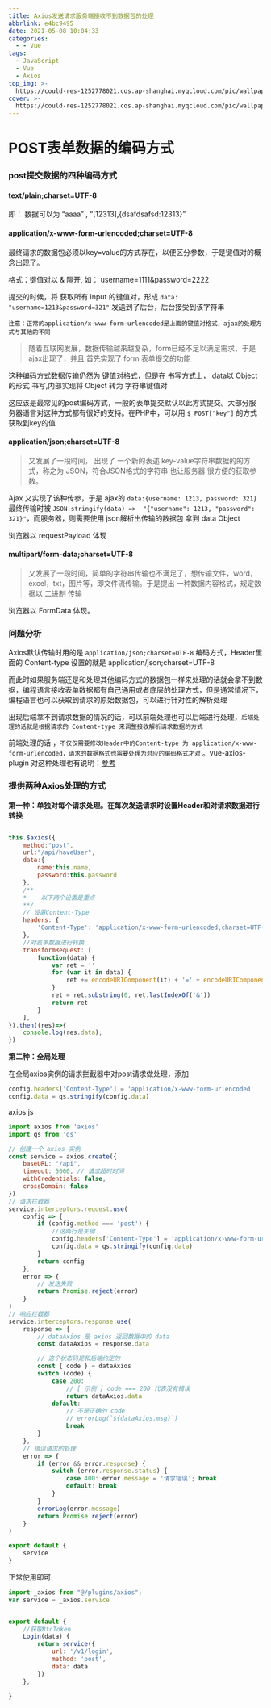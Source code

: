 ```yaml
---
title: Axios发送请求服务端接收不到数据包的处理
abbrlink: e4bc9495
date: 2021-05-08 10:04:33
categories:
  - - Vue
tags:
  - JavaScript
  - Vue
  - Axios
top_img: >-
  https://could-res-1252778021.cos.ap-shanghai.myqcloud.com/pic/wallpaper/1618218793.jpg
cover: >-
  https://could-res-1252778021.cos.ap-shanghai.myqcloud.com/pic/wallpaper/1618218793.jpg
---
```




# POST表单数据的编码方式

### post提交数据的四种编码方式

#### text/plain;charset=UTF-8

即： 数据可以为  “aaaa” , “[12313],{dsafdsafsd:12313}”



#### application/x-www-form-urlencoded;charset=UTF-8

最终请求的数据包必须以key=value的方式存在，以便区分参数，于是键值对的概念出现了。

格式：键值对以 & 隔开, 如：  username=1111&password=2222

提交的时候，将 获取所有 input 的键值对，形成  `data: "username=1213&password=321"`  发送到了后台，后台接受到该字符串

`注意：正常的application/x-www-form-urlencoded是上面的键值对格式，ajax的处理方式与其他的不同`



>  随着互联网发展，数据传输越来越复杂，form已经不足以满足需求，于是ajax出现了，并且 首先实现了 form 表单提交的功能

这种编码方式数据传输仍然为 键值对格式，但是在 书写方式上， data以 Object 的形式 书写,内部实现将 Object 转为 字符串键值对

这应该是最常见的post编码方式，一般的表单提交默认以此方式提交。大部分服务器语言对这种方式都有很好的支持。在PHP中，可以用 `$_POST["key"]` 的方式获取到key的值



#### application/json;charset=UTF-8

> 又发展了一段时间， 出现了 一个新的表述 key-value字符串数据的的方式，称之为 JSON，符合JSON格式的字符串 也让服务器 很方便的获取参数。

Ajax 又实现了该种传参，于是 ajax的 `data:{username: 1213, password: 321} ` 最终传输时被 `JSON.stringify(data) =>  "{"username": 1213, "password": 321}"`，而服务器，则需要使用 json解析出传输的数据包 拿到 data Object

浏览器以 requestPayload 体现



#### multipart/form-data;charset=UTF-8

> 又发展了一段时间，简单的字符串传输也不满足了，想传输文件，word，excel，txt，图片等，即文件流传输。于是提出 一种数据内容格式，规定数据以 二进制 传输

浏览器以 FormData 体现。



### 问题分析

Axios默认传输时用的是 `application/json;charset=UTF-8` 编码方式，Header里面的 Content-type 设置的就是 application/json;charset=UTF-8

而此时如果服务端还是和处理其他编码方式的数据包一样来处理的话就会拿不到数据，编程语言接收表单数据都有自己通用或者底层的处理方式，但是通常情况下，编程语言也可以获取到请求的原始数据包，可以进行针对性的解析处理

出现后端拿不到请求数据的情况的话，可以前端处理也可以后端进行处理，`后端处理的话就是根据请求的 Content-type 来调整接收解析请求数据的方式`

前端处理的话 ，`不仅仅需要修改Header中的Content-type 为 application/x-www-form-urlencoded，请求的数据格式也需要处理为对应的编码格式才对` 。vue-axios-plugin 对这种处理也有说明：[参考](http://www.axios-js.com/zh-cn/docs/vue-axios-plugin.html#TODO)



### 提供两种Axios处理的方式

**第一种：单独对每个请求处理。在每次发送请求时设置Header和对请求数据进行转换**

```javascript

this.$axios({
    method:"post",
    url:"/api/haveUser",
    data:{
        name:this.name,
        password:this.password
    },
    /**
    *	 以下两个设置是重点
    **/
    // 设置Content-Type
    headers: {
        'Content-Type': 'application/x-www-form-urlencoded;charset=UTF-8'
    },
    //对表单数据进行转换
    transformRequest: [
        function(data) {
            var ret = ''
            for (var it in data) {
                ret += encodeURIComponent(it) + '=' + encodeURIComponent(data[it]) + '&'
            }
            ret = ret.substring(0, ret.lastIndexOf('&'))
            return ret
        }
    ],
}).then((res)=>{
    console.log(res.data);
})
```



**第二种：全局处理**

在全局axios实例的请求拦截器中对post请求做处理，添加

```js
config.headers['Content-Type'] = 'application/x-www-form-urlencoded'
config.data = qs.stringify(config.data)
```

axios.js 

```js
import axios from 'axios'
import qs from 'qs'

// 创建一个 axios 实例
const service = axios.create({
    baseURL: "/api",
    timeout: 5000, // 请求超时时间
    withCredentials: false,
    crossDomain: false
})
// 请求拦截器
service.interceptors.request.use(
    config => {
        if (config.method === 'post') {
            //这两行是关键
            config.headers['Content-Type'] = 'application/x-www-form-urlencoded'
            config.data = qs.stringify(config.data)
        }
        return config
    },
    error => {
        // 发送失败
        return Promise.reject(error)
    }
)
// 响应拦截器
service.interceptors.response.use(
    response => {
        // dataAxios 是 axios 返回数据中的 data
        const dataAxios = response.data

        // 这个状态码是和后端约定的
        const { code } = dataAxios
        switch (code) {
            case 200:
                // [ 示例 ] code === 200 代表没有错误
                return dataAxios.data
            default:
                // 不是正确的 code
                // errorLog(`${dataAxios.msg}`)
                break
        }
    },
    // 错误请求的处理
    error => {
        if (error && error.response) {
            switch (error.response.status) {
                case 400: error.message = '请求错误'; break
                default: break
            }
        }
        errorLog(error.message)
        return Promise.reject(error)
    }
)

export default {
    service
}
```

正常使用即可

```js
import _axios from "@/plugins/axios";
var service = _axios.service


export default {
    //获取RtcToken
    Login(data) {
        return service({
            url: '/v1/login',
            method: 'post',
            data: data
        })
    },

}
```






